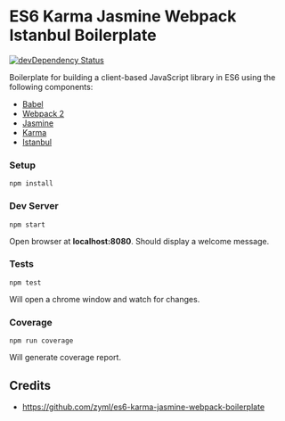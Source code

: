 # ES6 Karma Jasmine Webpack Istanbul Boilerplate

[![devDependency Status](https://david-dm.org/dcroitoru/es6-karma-jasmine-webpack-istanbul-boilerplate/dev-status.svg)](https://david-dm.org/dcroitoru/es6-karma-jasmine-webpack-istanbul-boilerplate?type=dev)

Boilerplate for building a client-based JavaScript library in ES6 using the following components:

- [Babel](https://babeljs.io/)
- [Webpack 2](https://webpack.github.io/)
- [Jasmine](http://jasmine.github.io/)
- [Karma](http://karma-runner.github.io/)
- [Istanbul](https://github.com/deepsweet/istanbul-instrumenter-loader)

### Setup

```
npm install
```

### Dev Server

```
npm start
```

Open browser at **localhost:8080**. Should display a welcome message.

### Tests

```
npm test
```

Will open a chrome window and watch for changes.

### Coverage

```
npm run coverage
```

Will generate coverage report.

## Credits

- https://github.com/zyml/es6-karma-jasmine-webpack-boilerplate
